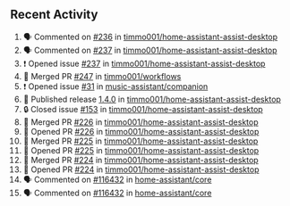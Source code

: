 ## Recent Activity

<!--START_SECTION:activity-->
1. 🗣 Commented on [#236](https://github.com/timmo001/home-assistant-assist-desktop/issues/236) in [timmo001/home-assistant-assist-desktop](https://github.com/timmo001/home-assistant-assist-desktop)
2. 🗣 Commented on [#237](https://github.com/timmo001/home-assistant-assist-desktop/issues/237) in [timmo001/home-assistant-assist-desktop](https://github.com/timmo001/home-assistant-assist-desktop)
3. ❗ Opened issue [#237](https://github.com/timmo001/home-assistant-assist-desktop/issues/237) in [timmo001/home-assistant-assist-desktop](https://github.com/timmo001/home-assistant-assist-desktop)
4. 🎉 Merged PR [#247](https://github.com/timmo001/workflows/pull/247) in [timmo001/workflows](https://github.com/timmo001/workflows)
5. ❗ Opened issue [#31](https://github.com/music-assistant/companion/issues/31) in [music-assistant/companion](https://github.com/music-assistant/companion)
6. 🚀 Published release [1.4.0](https://github.com/1.4.0) in [timmo001/home-assistant-assist-desktop](https://github.com/timmo001/home-assistant-assist-desktop)
7. 🔒 Closed issue [#153](https://github.com/timmo001/home-assistant-assist-desktop/issues/153) in [timmo001/home-assistant-assist-desktop](https://github.com/timmo001/home-assistant-assist-desktop)
8. 🎉 Merged PR [#226](https://github.com/timmo001/home-assistant-assist-desktop/pull/226) in [timmo001/home-assistant-assist-desktop](https://github.com/timmo001/home-assistant-assist-desktop)
9. 💪 Opened PR [#226](https://github.com/timmo001/home-assistant-assist-desktop/pull/226) in [timmo001/home-assistant-assist-desktop](https://github.com/timmo001/home-assistant-assist-desktop)
10. 🎉 Merged PR [#225](https://github.com/timmo001/home-assistant-assist-desktop/pull/225) in [timmo001/home-assistant-assist-desktop](https://github.com/timmo001/home-assistant-assist-desktop)
11. 💪 Opened PR [#225](https://github.com/timmo001/home-assistant-assist-desktop/pull/225) in [timmo001/home-assistant-assist-desktop](https://github.com/timmo001/home-assistant-assist-desktop)
12. 🎉 Merged PR [#224](https://github.com/timmo001/home-assistant-assist-desktop/pull/224) in [timmo001/home-assistant-assist-desktop](https://github.com/timmo001/home-assistant-assist-desktop)
13. 💪 Opened PR [#224](https://github.com/timmo001/home-assistant-assist-desktop/pull/224) in [timmo001/home-assistant-assist-desktop](https://github.com/timmo001/home-assistant-assist-desktop)
14. 🗣 Commented on [#116432](https://github.com/home-assistant/core/issues/116432) in [home-assistant/core](https://github.com/home-assistant/core)
15. 🗣 Commented on [#116432](https://github.com/home-assistant/core/issues/116432) in [home-assistant/core](https://github.com/home-assistant/core)
<!--END_SECTION:activity-->
